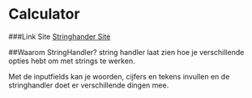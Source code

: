 # Calculator

###Link Site
[Stringhander Site](http://21254.hosts.ma-cloud.nl/www/bae/Les1/stringhandler_basis.php "Stringhandler")

##Waarom StringHandler?
string handler laat zien hoe je verschillende opties hebt om met strings te werken.

Met de inputfields kan je woorden, cijfers en tekens invullen en de stringhandler doet er verschillende dingen mee.
